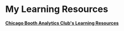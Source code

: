 # My Learning Resources

[__Chicago Booth Analytics Club's Learning Resources__](chicagoBoothAnalyticsClub_learningResources)
